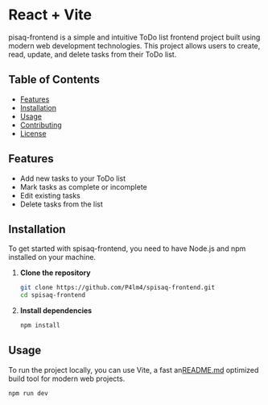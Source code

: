 # React + Vite
pisaq-frontend is a simple and intuitive ToDo list frontend project built using modern web development technologies. This project allows users to create, read, update, and delete tasks from their ToDo list.

## Table of Contents
- [Features](#features)
- [Installation](#installation)
- [Usage](#usage)
- [Contributing](#contributing)
- [License](#license)

## Features
- Add new tasks to your ToDo list
- Mark tasks as complete or incomplete
- Edit existing tasks
- Delete tasks from the list

## Installation

To get started with spisaq-frontend, you need to have Node.js and npm installed on your machine.

1. **Clone the repository**
   ```sh
   git clone https://github.com/P4lm4/spisaq-frontend.git
   cd spisaq-frontend
2. **Install dependencies**
   ```sh
   npm install

## Usage

To run the project locally, you can use Vite, a fast an[README.md](README.md) optimized build tool for modern web projects.

```sh
npm run dev
```